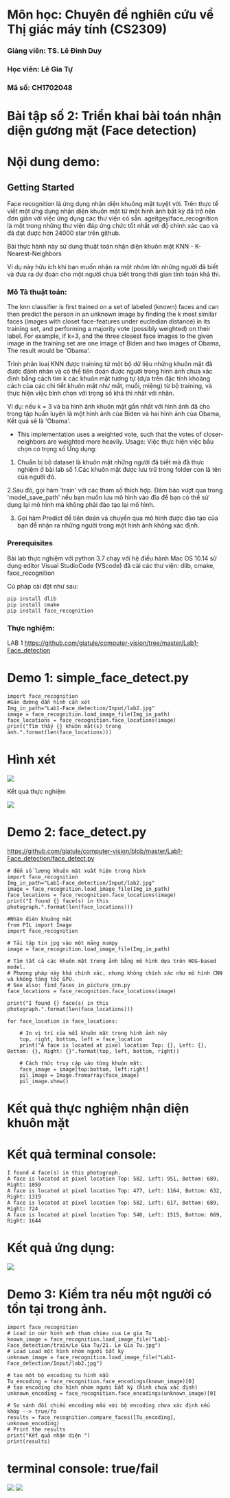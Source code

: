 # Môn học: Chuyên đề nghiên cứu về Thị giác máy tính (CS2309)

### Giảng viên: TS. Lê Đình Duy

### Học viên: Lê Gia Tự

### Mã số: CH1702048
# Bài tập số 2: Triển khai bài toán nhận diện gương mặt (Face detection)
# Nội dung demo:



## Getting Started

Face recognition là ứng dụng nhận diện khuông mặt tuyệt vời. Trên thực tế viết một ứng dụng nhận diện khuôn mặt từ một hình ảnh bất kỳ đã trở nên đơn giản với việc ứng dụng các thư viện có sẵn.
ageitgey/face_recognition là một trong những thư viện đáp ứng chức tốt nhất vơi độ chính xác cao và đã đạt được hơn 24000 star trên github.

Bài thực hành này sử dung thuật toán nhận diện khuôn mặt KNN - K-Nearest-Neighbors 

Ví dụ này hữu ích khi bạn muốn nhận ra một nhóm lớn những người đã biết và đưa ra dự đoán cho một người chưa biết trong thời gian tính toán khả thi.

### Mô Tả thuật toán:
The knn classifier is first trained on a set of labeled (known) faces and can then predict the person
in an unknown image by finding the k most similar faces (images with closet face-features under eucledian distance)
in its training set, and performing a majority vote (possibly weighted) on their label.
For example, if k=3, and the three closest face images to the given image in the training set are one image of Biden
and two images of Obama, The result would be 'Obama'.

Trình phân loaị KNN được training từ một bộ dữ liệu những khuôn mặt đã được đánh nhãn và có thể tiên đoán được người trong hình ảnh chưa xác định bằng cách tìm k các khuôn mặt tương tự (dựa trên đặc tính khoảng cách của các chi tiết khuôn mặt như mắt, muổi, miệng) từ bộ training, và thực hiện việc bình chọn với trọng số khả thi nhất với nhãn.

Ví dụ: 
nếu k = 3 và ba hình ảnh khuôn mặt gần nhất với hình ảnh đã cho trong tập huấn luyện là một hình ảnh của Biden và hai hình ảnh của Obama, Kết quả sẽ là 'Obama'.

* This implementation uses a weighted vote, such that the votes of closer-neighbors are weighted more heavily.
Usage:
Việc thực hiện việc bầu chọn có trọng số 
Ứng dụng:

1. Chuẩn bị bộ dataset là khuôn mặt những người đã biết mà đã thực nghiệm ở bài lab số 1.Các khuôn mặt được lưu trữ trong folder con là tên của người đó.

2.Sau đó, gọi hàm 'train' với các tham số thích hợp. Đảm bảo vượt qua trong 'model_save_path' nếu bạn muốn lưu mô hình vào đĩa để bạn có thể sử dụng lại mô hình mà không phải đào tạo lại mô hình.
  
3. Gọi hàm Predict để tiên đoán và chuyển qua mô hình được đào tạo của bạn để nhận ra những người trong một hình ảnh không xác định.


### Prerequisites

Bài lab thực nghiệm với python 3.7 chạy với hệ điều hành Mac OS 10.14 sử dụng editor Visual StudioCode (VScode)
đã cài các thư viện: dlib, cmake, face_recognition

Cú pháp cài đặt như sau: 
```
pip install dlib
pip install cmake
pip install face_recognition
```
### Thực nghiệm: 
LAB 1
https://github.com/giatule/computer-vision/tree/master/Lab1-Face_detection

# Demo 1: simple_face_detect.py

```
import face_recognition
#Gán đường dẫn hình cần xét
Img_in_path="Lab1-Face_detection/Input/lab2.jpg"
image = face_recognition.load_image_file(Img_in_path)
face_locations = face_recognition.face_locations(image)
print("Tìm thấy {} khuôn mặt(s) trong ảnh.".format(len(face_locations)))
```
# Hình xét 

![](https://github.com/giatule/computer-vision/blob/master/Lab1-Face_detection/Input/lab2.jpg)

Kết quả thực nghiệm

![](https://github.com/giatule/computer-vision/blob/master/readme_img/simple_face_detect.png)


# Demo 2: face_detect.py
https://github.com/giatule/computer-vision/blob/master/Lab1-Face_detection/face_detect.py

```
# đếm số lượng khuôn mặt xuất hiện trong hình
import face_recognition
Img_in_path="Lab1-Face_detection/Input/lab2.jpg"
image = face_recognition.load_image_file(Img_in_path)
face_locations = face_recognition.face_locations(image)
print("I found {} face(s) in this photograph.".format(len(face_locations)))

#Nhận diện khuông mặt
from PIL import Image
import face_recognition

# Tải tập tin jpg vào một mảng numpy
image = face_recognition.load_image_file(Img_in_path)

# Tìm tất cả các khuôn mặt trong ảnh bằng mô hình dựa trên HOG-based model.
# Phương pháp này khá chính xác, nhưng không chính xác như mô hình CNN và không tăng tốc GPU.
# See also: find_faces_in_picture_cnn.py
face_locations = face_recognition.face_locations(image)

print("I found {} face(s) in this photograph.".format(len(face_locations)))

for face_location in face_locations:

    # In vị trí của mỗi khuôn mặt trong hình ảnh này
    top, right, bottom, left = face_location
    print("A face is located at pixel location Top: {}, Left: {}, Bottom: {}, Right: {}".format(top, left, bottom, right))

    # Cách thức truy cập vào từng khuôn mặt:
    face_image = image[top:bottom, left:right]
    pil_image = Image.fromarray(face_image)
    pil_image.show()
```

# Kết quả thực nghiệm nhận diện khuôn mặt
# Kết quả terminal console: 
```
I found 4 face(s) in this photograph.
A face is located at pixel location Top: 582, Left: 951, Bottom: 689, Right: 1059
A face is located at pixel location Top: 477, Left: 1164, Bottom: 632, Right: 1319
A face is located at pixel location Top: 582, Left: 617, Bottom: 689, Right: 724
A face is located at pixel location Top: 540, Left: 1515, Bottom: 669, Right: 1644
```

# Kết quả ứng dụng: 

![](https://github.com/giatule/computer-vision/blob/master/readme_img/Demo2_face_detect.png)


# Demo 3: Kiểm tra nếu một người có tồn tại trong ảnh.

```
import face_recognition
# Load in our hinh anh tham chieu cua Le gia Tu
known_image = face_recognition.load_image_file("Lab1-Face_detection/train/Le Gia Tu/21. Le Gia Tu.jpg")
# Load Load một hình nhóm người bất kỳ
unknown_image = face_recognition.load_image_file("Lab1-Face_detection/Input/lab2.jpg")

# tạo một bộ encoding tu hinh mẫu
Tu_encoding = face_recognition.face_encodings(known_image)[0]
# tạo encoding cho hình nhóm người bất kỳ (hình chưa xác định)
unknown_encoding = face_recognition.face_encodings(unknown_image)[0]

# So sánh đối chiếu encoding mấu với bộ encoding chưa xác định nếu khớp --> true/fo
results = face_recognition.compare_faces([Tu_encoding], unknown_encoding)
# Print the results
print("Kết quả nhận diện ")
print(results)
```
# terminal console: true/fail

![](https://github.com/giatule/computer-vision/blob/master/readme_img/check_exist_face.png)
![](https://github.com/giatule/computer-vision/blob/master/readme_img/face_recognition.gif)
